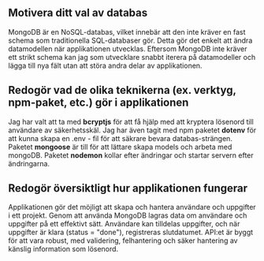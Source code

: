 ## Motivera ditt val av databas
MongoDB är en NoSQL-databas, vilket innebär att den inte kräver en fast schema som traditionella SQL-databaser gör. Detta gör det enkelt att ändra datamodellen när applikationen utvecklas. Eftersom MongoDB inte kräver ett strikt schema kan jag som utvecklare snabbt iterera på datamodeller och lägga till nya fält utan att störa andra delar av applikationen.

## Redogör vad de olika teknikerna (ex. verktyg, npm-paket, etc.) gör i applikationen
Jag har valt att ta med **bcryptjs** för att få hjälp med att kryptera lösenord till användare av säkerhetsskäl. Jag har även tagit med npm paketet **dotenv** för att kunna skapa en .env - fil för att säkrare bevara databas-strängen. Paketet **mongoose** är till för att lättare skapa models och arbeta med mongoDB. Paketet **nodemon** kollar efter ändringar och startar servern efter ändringarna.


## Redogör översiktligt hur applikationen fungerar
Applikationen gör det möjligt att skapa och hantera användare och uppgifter i ett projekt. Genom att använda MongoDB lagras data om användare och uppgifter på ett effektivt sätt. Användare kan tilldelas uppgifter, och när uppgifter är klara (status = "done"), registreras slutdatumet. API:et är byggt för att vara robust, med validering, felhantering och säker hantering av känslig information som lösenord.

